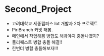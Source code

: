 # Second_Project
- 고려대학교 세종캠퍼스 Iot 개발자 2차 프로젝트 
- PiriBranch 커밋 해봄.
- 메인에서 작업해봄 병합도 해봐야지 충돌나겠지?
- 풀리퀘스트 병합 충돌 해결!!
- 한번더 병합 충돌해보자!!!
